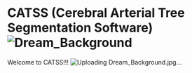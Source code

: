 
# CATSS (Cerebral Arterial Tree Segmentation Software) <div style='vertical-align:middle; display:inline;'> ![Dream_Background](https://user-images.githubusercontent.com/38469694/232734518-2907abef-4bdb-4298-b361-e7c76423b781.jpg)

</div>
 
Welcome to CATSS!!! ![Uploading Dream_Background.jpg…]()

